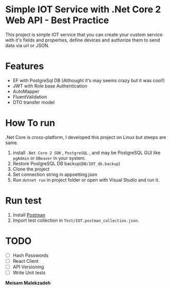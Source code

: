# Simple IOT Service with .Net Core 2 Web API - Best Practice

This project is simple IOT service that you can create your custom service with it's fields and properties, define devices and authorize them to send data via url or JSON.

# Features
* EF with PostgreSql DB (Althought it's may seems crazy but it was cool!)
* JWT with Role base Authentication
* AutoMapper
* FluentValidation
* DTO transfer model

# How  To run
.Net Core is cross-platform, I developed this project on Linux but steeps are same.
1. install `.Net Core 2 SDK` , `PostgreSQL` , and may be PostgreSQL GUI like `pgAdmin` or `DBeaver` in your system.
2. Restore PostgreSQL DB backup(`DB/IOT_db.backup`)
3. Clone the project
4. Set connection string in appsetting.json
5. Run `dotnet run` in project folder or open with Visual Studio and run it.

# Run test
1. Install [Postman](https://www.getpostman.com/)
2. Import test collection in `Test/IOT.postman_collection.json`.

# TODO
- [ ] Hash Passwords
- [ ] React Client
- [ ] API Versioning
- [ ] Write Unit tests

**Meisam Malekzadeh**
